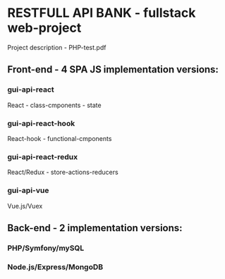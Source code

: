 # RESTFULL API BANK - fullstack web-project

Project description  -  PHP-test.pdf

## Front-end - 4 SPA JS implementation versions:

### gui-api-react

React - class-cmponents - state 

### gui-api-react-hook

React-hook - functional-cmponents 

### gui-api-react-redux

React/Redux - store-actions-reducers 

### gui-api-vue

Vue.js/Vuex

## Back-end - 2 implementation versions:

### PHP/Symfony/mySQL

### Node.js/Express/MongoDB
